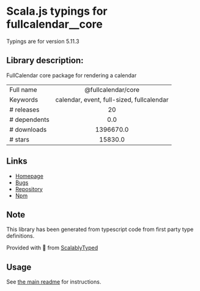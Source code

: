
# Scala.js typings for fullcalendar__core

Typings are for version 5.11.3

## Library description:
FullCalendar core package for rendering a calendar

|                    |                 |
| ------------------ | :-------------: |
| Full name          | @fullcalendar/core |
| Keywords           | calendar, event, full-sized, fullcalendar |
| # releases         | 20 |
| # dependents       | 0.0 |
| # downloads        | 1396670.0 |
| # stars            | 15830.0 |

## Links
- [Homepage](https://fullcalendar.io)
- [Bugs](https://fullcalendar.io/reporting-bugs)
- [Repository](https://github.com/fullcalendar/fullcalendar)
- [Npm](https://www.npmjs.com/package/%40fullcalendar%2Fcore)
    


## Note
This library has been generated from typescript code from first party type definitions.

Provided with :purple_heart: from [ScalablyTyped](https://github.com/oyvindberg/ScalablyTyped)

## Usage
See [the main readme](../../readme.md) for instructions.


